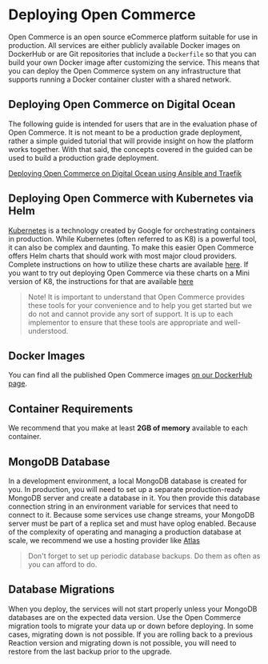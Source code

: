 # Deploying Open Commerce

Open Commerce is an open source eCommerce platform suitable for use in production. All services are either publicly available Docker images on DockerHub or are Git repositories that include a `Dockerfile` so that you can build your own Docker image after customizing the service. This means that you can deploy the Open Commerce system on any infrastructure that supports running a Docker container cluster with a shared network.

## Deploying Open Commerce on Digital Ocean

The following guide is intended for users that are in the evaluation phase of Open Commerce. It is not meant to be a production
grade deployment, rather a simple guided tutorial that will provide insight on how the platform works together. With that said,
the concepts covered in the guided can be used to build a production grade deployment.

[Deploying Open Commerce on Digital Ocean using Ansible and Traefik](https://github.com/reactioncommerce/proxy-traefik)

## Deploying Open Commerce with Kubernetes via Helm

[Kubernetes](https://kubernetes.io/) is a technology created by Google for orchestrating containers in production. While Kubernetes
(often referred to as K8) is a powerful tool, it can also be complex and daunting. To make this easier Open Commerce offers Helm
charts that should work with most major cloud providers. Complete instructions on how to utilize these charts are available [here](https://github.com/reactioncommerce/mailchimp-open-commerce-helm-chart/tree/develop/docs/cloud-deploy).
If you want to try out deploying Open Commerce via these charts on a Mini version of K8, the instructions for that are available [here](https://github.com/reactioncommerce/mailchimp-open-commerce-helm-chart/tree/develop/docs/local-deploy)

> Note! It is important to understand that Open Commerce provides these tools for your convenience and to help you get started but
we do not and cannot provide any sort of support. It is up to each implementor to ensure that these tools are appropriate and well-understood.

## Docker Images

You can find all the published Open Commerce images [on our DockerHub page](https://hub.docker.com/u/reactioncommerce).

## Container Requirements

We recommend that you make at least **2GB of memory** available to each container.

## MongoDB Database

In a development environment, a local MongoDB database is created for you. In production, you will need to set up a separate production-ready MongoDB server and create a database in it. You then provide this database connection string in an environment variable for services that need to connect to it.
Because some services use change streams, your MongoDB server must be part of a replica set and must have oplog enabled. Because of the complexity of operating
and managing a production database at scale, we recommend we use a hosting provider like [Atlas](https://www.mongodb.com/atlas)

> Don't forget to set up periodic database backups. Do them as often as you can afford to do.

## Database Migrations

When you deploy, the services will not start properly unless your MongoDB databases are on the expected data version. Use the Open Commerce migration tools to migrate your data up or down before deploying. In some cases, migrating down is not possible. If you are rolling back to a previous Reaction version and migrating down is not possible, you will need to restore from the last backup prior to the upgrade.
